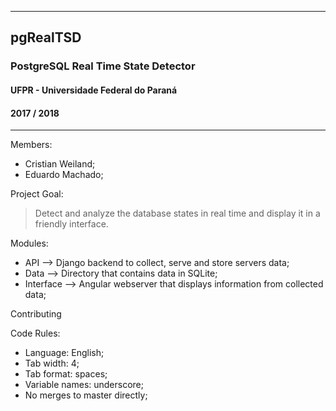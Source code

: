 
---------------------------------------------------------------------------------------------------
## __pgRealTSD__
### PostgreSQL Real Time State Detector
#### UFPR - Universidade Federal do Paraná
#### 2017 / 2018
---------------------------------------------------------------------------------------------------
Members:

* Cristian Weiland;
* Eduardo Machado;

Project Goal:
> Detect and analyze the database states in real time and display it in a friendly interface.

Modules:

* API   --> Django backend to collect, serve and store servers data;
* Data      --> Directory that contains data in SQLite;
* Interface --> Angular webserver that displays information from collected data;

Contributing

Code Rules:

* Language: English;
* Tab width: 4;
* Tab format: spaces;
* Variable names: underscore;
* No merges to master directly;
